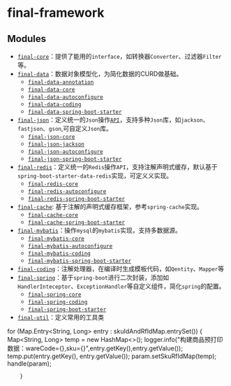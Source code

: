 # final-framework

## Modules

* [`final-core`](final-core/README.md)：提供了能用的`interface`，如转换器`Converter`、过滤器`Filter`等。
* [`final-data`](final-data/README.md)：数据对象模型化，为简化数据的CURD做基础。
    * [`final-data-annotation`](final-data/final-data-annotation/README.md)
    * [`final-data-core`](final-data/final-data-core/README.md)
    * [`final-data-autoconfigure`](final-data/final-data-autoconfigure/README.md)
    * [`final-data-coding`](final-data/final-data-coding/README.md)
    * [`final-data-spring-boot-starter`](final-data/final-data-spring-boot-starter/README.md)
* [`final-json`](final-json/README.md)：定义统一的`Json`操作[`API`](final-json/final-json-core/src/main/java/com/ilikly/finalframework/json/JsonService.java)，支持多种`Json`库，如`jackson`、`fastjson`、`gson`,可自定义`Json`库。
    * [`final-json-core`](final-json/final-json-core/README.md)
    * [`final-json-jackson`](final-json/final-json-jackson/README.md)
    * [`final-json-autoconfigure`](final-json/final-json-autoconfigure/README.md)
    * [`final-json-spring-boot-starter`](final-json/final-json-spring-boot-starter/README.md)
* [`final-redis`](final-redis/README.md)：定义统一的`Redis`操作`API`，支持注解声明式缓存，默认基于`spring-boot-starter-data-redis`实现，可定义义实现。
    * [`final-redis-core`](final-redis/final-redis-core/README.md)
    * [`final-redis-autoconfigure`](final-redis/final-redis-autoconfigure/README.md)
    * [`final-redis-spring-boot-starter`](final-redis/final-redis-spring-boot-starter/README.md)
* [`final-cache`](final-cache/README.md): 基于注解的声明式缓存框架，参考`spring-cache`实现。
    * [`final-cache-core`](final-cache/final-cache-core/README.md)
    * [`final-cache-spring-boot-starter`](final-cache/final-cache-spring-boot-starter/README.md)
* [`final-mybatis`](final-mybatis/README.md)：操作`mysql`的`mybatis`实现，支持多数据源。
    * [`final-mybatis-core`](final-mybatis/final-mybatis-core/README.md)
    * [`final-mybatis-autoconfigure`](final-mybatis/final-mybatis-autoconfigure/README.md)
    * [`final-mybatis-coding`](final-mybatis/final-mybatis-coding/README.md)
    * [`final-mybatis-spring-boot-starter`](final-mybatis/final-mybatis-spring-boot-starter/README.md)
* [`final-coding`](final-coding/README.md)：注解处理器，在编译时生成模板代码，如`Qentity`、`Mapper`等
* [`final-spring`](final-spring/README.md)：基于`spring-boot`进行二次封装，添加如`HandlerInteceptor`、`ExceptionHandler`等自定义组件，简化`spring`的配置。
    * [`final-spring-core`](final-spring/final-spring-core/README.md)
    * [`final-spring-coding`](final-spring/final-spring-coding/README.md)
    * [`final-spring-boot-starter`](final-spring/final-spring-boot-starter/README.md)
* [`final-util`](final-util/README.md)：定义常用的工具类

for (Map.Entry<String, Long> entry : skuIdAndRfIdMap.entrySet()) {
            Map<String, Long> temp = new HashMap<>();
            logger.info("构建商品预打印数据：wareCode={},sku={}",entry.getKey(),entry.getValue());
            temp.put(entry.getKey(), entry.getValue());
            param.setSkuRfIdMap(temp);
            handle(param);

        }